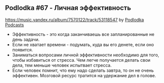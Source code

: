 
## Podlodka #67 - Личная эффективность
https://music.yandex.ru/album/7570122/track/53118547
by [Podlodka Podcasts](https://music.yandex.ru/album/7570122/track/53118547)

* Эффективность - это когда заканчиваешь все запланированные не день задачи.
* Если не хватает времени - подумать, куда вы его денете, если оно появится.
* Заниматься вопросами личной эффективности необходимо для того, чтобы избавиться от стресса. Чем легче получается делать свои дела, тем меньше человек испытвает стресса.
* Если человек помнит, что ему надо сделать завтра, то он не очень эффективен. Мозговой ресурс тратится на удержание дел в голове.
